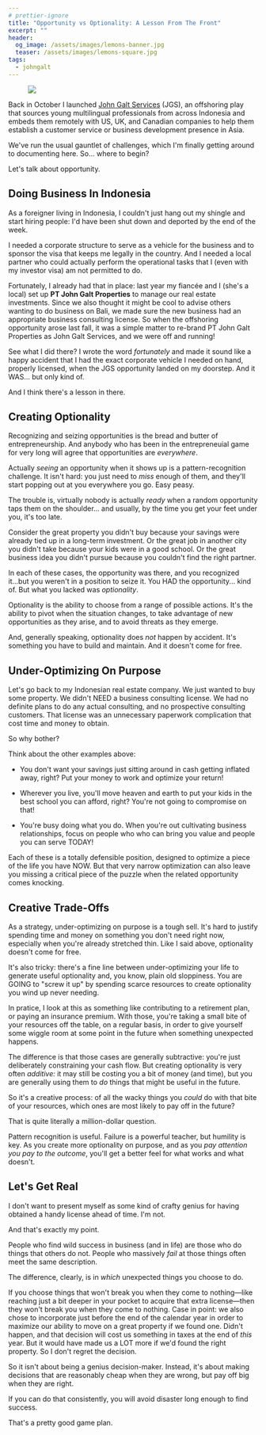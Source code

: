 ```yaml
---
# prettier-ignore
title: "Opportunity vs Optionality: A Lesson From The Front"
excerpt: ""
header:
  og_image: /assets/images/lemons-banner.jpg
  teaser: /assets/images/lemons-square.jpg
tags:
  - johngalt
---
```


<figure class="align-left drop-image">
    <img src="/assets/images/lemons-square.jpg">
</figure>

Back in October I launched [John Galt Services](https://johngalt.id) (JGS), an offshoring play that sources young multilingual professionals from across Indonesia and embeds them remotely with US, UK, and Canadian companies to help them establish a customer service or business development presence in Asia.

We've run the usual gauntlet of challenges, which I'm finally getting around to documenting here. So... where to begin?

Let's talk about opportunity.

## Doing Business In Indonesia

As a foreigner living in Indonesia, I couldn't just hang out my shingle and start hiring people: I'd have been shut down and deported by the end of the week.

I needed a corporate structure to serve as a vehicle for the business and to sponsor the visa that keeps me legally in the country. And I needed a local partner who could actually perform the operational tasks that I (even with my investor visa) am not permitted to do.

Fortunately, I already had that in place: last year my fiancée and I (she's a local) set up **PT John Galt Properties** to manage our real estate investments. Since we also thought it might be cool to advise others wanting to do business on Bali, we made sure the new business had an appropriate business consulting license. So when the offshoring opportunity arose last fall, it was a simple matter to re-brand PT John Galt Properties as John Galt Services, and we were off and running!

See what I did there? I wrote the word _fortunately_ and made it sound like a happy accident that I had the exact corporate vehicle I needed on hand, properly licensed, when the JGS opportunity landed on my doorstep. And it WAS... but only kind of.

And I think there's a lesson in there.

## Creating Optionality

Recognizing and seizing opportunities is the bread and butter of entrepreneurship. And anybody who has been in the entrepreneuial game for very long will agree that opportunities are _everywhere_.

Actually _seeing_ an opportunity when it shows up is a pattern-recognition challenge. It isn't hard: you just need to _miss_ enough of them, and they'll start popping out at you everywhere you go. Easy peasy.

The trouble is, virtually nobody is actually _ready_ when a random opportunity taps them on the shoulder... and usually, by the time you get your feet under you, it's too late.

Consider the great property you didn't buy because your savings were already tied up in a long-term investment. Or the great job in another city you didn't take because your kids were in a good school. Or the great business idea you didn't pursue because you couldn't find the right partner.

In each of these cases, the opportunity was there, and you recognized it...but you weren't in a position to seize it. You HAD the opportunity... kind of. But what you lacked was _optionality_.

Optionality is the ability to choose from a range of possible actions. It's the ability to pivot when the situation changes, to take advantage of new opportunities as they arise, and to avoid threats as they emerge.

And, generally speaking, optionality does _not_ happen by accident. It's something you have to build and maintain. And it doesn't come for free.

## Under-Optimizing On Purpose

Let's go back to my Indonesian real estate company. We just wanted to buy some property. We didn't NEED a business consulting license. We had no definite plans to do any actual consulting, and no prospective consulting customers. That license was an unnecessary paperwork complication that cost time and money to obtain.

So why bother?

Think about the other examples above:

- You don't want your savings just sitting around in cash getting inflated away, right? Put your money to work and optimize your return!

- Wherever you live, you'll move heaven and earth to put your kids in the best school you can afford, right? You're not going to compromise on that!

- You're busy doing what you do. When you're out cultivating business relationships, focus on people who who can bring you value and people you can serve TODAY!

Each of these is a totally defensible position, designed to optimize a piece of the life you have NOW. But that very narrow optimization can also leave you missing a critical piece of the puzzle when the related opportunity comes knocking.

## Creative Trade-Offs

As a strategy, under-optimizing on purpose is a tough sell. It's hard to justify spending time and money on something you don't need right now, especially when you're already stretched thin. Like I said above, optionality doesn't come for free.

It's also tricky: there's a fine line between under-optimizing your life to generate useful optionality and, you know, plain old sloppiness. You are GOING to "screw it up" by spending scarce resources to create optionality you wind up never needing.

In pratice, I look at this as something like contributing to a retirement plan, or paying an insurance premium. With those, you're taking a small bite of your resources off the table, on a regular basis, in order to give yourself some wiggle room at some point in the future when something unexpected happens.

The difference is that those cases are generally subtractive: you're just deliberately constraining your cash flow. But creating optionality is very often _additive:_ it may still be costing you a bit of money (and time), but you are generally using them to _do_ things that might be useful in the future.

So it's a creative process: of all the wacky things you _could_ do with that bite of your resources, which ones are most likely to pay off in the future?

That is quite literally a million-dollar question.

Pattern recognition is useful. Failure is a powerful teacher, but humility is key. As you create more optionality on purpose, and as you _pay attention you pay to the outcome_, you'll get a better feel for what works and what doesn't.

## Let's Get Real

I don't want to present myself as some kind of crafty genius for having obtained a handy license ahead of time. I'm not.

And that's exactly my point.

People who find wild success in business (and in life) are those who do things that others do not. People who massively _fail_ at those things often meet the same description.

The difference, clearly, is in _which_ unexpected things you choose to do.

If you choose things that won't break you when they come to nothing—like reaching just a bit deeper in your pocket to acquire that extra license—then they won't break you when they come to nothing. Case in point: we also chose to incorporate just before the end of the calendar year in order to maximize our ability to move on a great property if we found one. Didn't happen, and that decision will cost us something in taxes at the end of _this_ year. But it would have made us a LOT more if we'd found the right property. So I don't regret the decision.

So it isn't about being a genius decision-maker. Instead, it's about making decisions that are reasonably cheap when they are wrong, but pay off big when they are right.

If you can do that consistently, you will avoid disaster long enough to find success.

That's a pretty good game plan.
